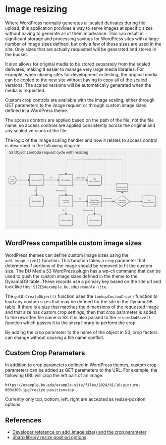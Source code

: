 # Image resizing

Where WordPress normally generates all scaled derivates during file upload, this application provides a way to serve images at specific sizes without having to generate all of them in advance. This can result in significant storage and processing savings for WordPress sites with a large number of image sizes defined, but only a few of those sizes are used in the site. Only sizes that are actually requested will be generated and stored in the bucket.

It also allows for original media to be stored separately from the scaled derivates, making it easier to manage very large media libraries. For example, when cloning sites for development or testing, the original media can be copied to the new site without having to copy all of the scaled versions. The scaled versions will be automatically generated when the media is requested.

Custom crop controls are available with the image scaling, either through GET parameters to the image request or through custom image sizes defined in a WordPress theme.

The access controls are applied based on the path of the file, not the file name, so access controls are applied consistently across the original and any scaled versions of the file.

The logic of the image scaling handler and how it relates to access control is described in the following diagram:
![Image scaling flow diagram](./images/image-scaling-flow-diagram.png)

## WordPress compatible custom image sizes

WordPress themes can define custom image sizes using the `add_image_size()` function. This function takes a `crop` parameter that determines if portions of the image should be removed to fit the custom size. The BU Media S3 WordPress plugin has a wp-cli command that can be used to push the custom image sizes defined in the theme to the DynamoDB table. These records use a primary key based on the site url and look like this: `SIZES#example.bu.edu/example-site`.

The `getOrCreateObject()` function uses the `lookupCustomCrop()` function to load any custom sizes that may be defined for the site in the DynamoDB table. If there is a size that matches the dimensions of the requested image and that size has custom crop settings, then that crop parameter is added to the rewritten file name in S3. It is also passed to the `resizeAndSave()` function which passes it to the `sharp` library to perform the crop.

By adding the crop parameter to the name of the object in S3, crop factors can change without causing a file name conflict.

## Custom Crop Parameters

In addition to crop parameters defined in WordPress themes, custom crop parameters can be added as GET parameters to the URL. For example, the following URL will crop the left part of an image:

```text
https://example.bu.edu/example-site/files/2024/01/16/picture-800x300.jpg?resize-position=top
```

Currently only top, bottom, left, right are accepted as resize-position options

## References

- [Developer reference on add_image size() and the crop parameter](https://developer.wordpress.org/reference/functions/add_image_size/)
- [Sharp library resize position options](https://sharp.pixelplumbing.com/api-resize)
